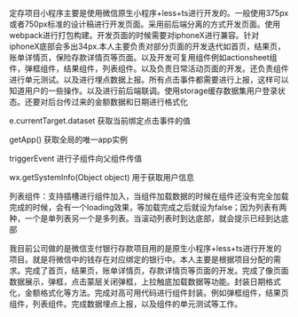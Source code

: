 定存项目小程序主要是使用微信原生小程序+less+ts进行开发的。一般使用375px或者750px标准的设计稿进行开发页面。采用前后端分离的方式开发页面。使用webpack进行打包构建。开发页面的时候需要对iphoneX进行兼容。针对iphoneX底部会多出34px.本人主要负责对部分页面的开发迭代如首页，结果页，账单详情页，保险存款详情页等页面。以及开发可复用组件例如actionsheet组件，弹框组件，结果组件，列表组件。以及负责日常活动页面的开发。还负责组件进行单元测试。以及进行埋点数据上报。所有点击事件都需要进行上报，这样可以知道用户的一些操作。以及进行前后端联调。使用storage缓存数据集用户登录状态。还要对后台传过来的金额数据和日期进行格式化

e.currentTarget.dataset  获取当前绑定点击事件的值

getApp() 获取全局的唯一app实例

triggerEvent 进行子组件向父组件传值

wx.getSystemInfo(Object object) 用于获取用户信息

列表组件：支持插槽进行组件加入，当组件加载数据的时候在组件还没有完全加载完成的时候，会有一个loading效果，等加载完成之后就设为false；因为列表有两种，一个是单列表另一个是多列表。当滚动列表时到达底部，就会提示已经到达底部

我目前公司做的是微信支付银行存款项目用的是原生小程序+less+ts进行开发的项目。就是将微信中的钱存在对应绑定的银行中。本人主要是根据项目分配的需求。完成了首页，结果页，账单详情页，存款详情页等页面的开发。完成了像页面数据展示，弹框，点击蒙层关闭弹框，上拉触底加载数据等功能。封装日期格式化，金额格式化等方法。完成对高可用代码进行组件封装。例如弹框组件，结果页组件，列表组件。完成数据埋点上报，以及组件的单元测试等工作。